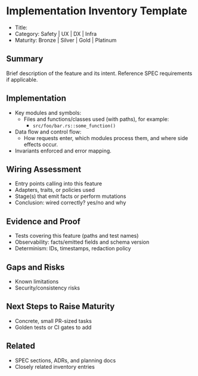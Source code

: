 # Implementation Inventory Template

- Title: <feature name>
- Category: Safety | UX | DX | Infra
- Maturity: Bronze | Silver | Gold | Platinum

## Summary

Brief description of the feature and its intent. Reference SPEC requirements if applicable.

## Implementation

- Key modules and symbols:
  - Files and functions/classes used (with paths), for example:
    - `src/foo/bar.rs::some_function()`
- Data flow and control flow:
  - How requests enter, which modules process them, and where side effects occur.
- Invariants enforced and error mapping.

## Wiring Assessment

- Entry points calling into this feature
- Adapters, traits, or policies used
- Stage(s) that emit facts or perform mutations
- Conclusion: wired correctly? yes/no and why

## Evidence and Proof

- Tests covering this feature (paths and test names)
- Observability: facts/emitted fields and schema version
- Determinism: IDs, timestamps, redaction policy

## Gaps and Risks

- Known limitations
- Security/consistency risks

## Next Steps to Raise Maturity

- Concrete, small PR-sized tasks
- Golden tests or CI gates to add

## Related

- SPEC sections, ADRs, and planning docs
- Closely related inventory entries
